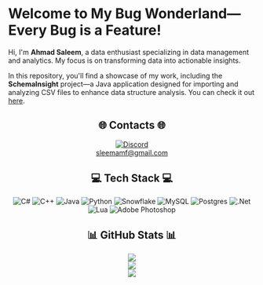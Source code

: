 # Welcome to My Bug Wonderland—Every Bug is a Feature!

Hi, I'm **Ahmad Saleem**, a data enthusiast specializing in data management and analytics. My focus is on transforming data into actionable insights.

In this repository, you'll find a showcase of my work, including the **SchemaInsight** project—a Java application designed for importing and analyzing CSV files to enhance data structure analysis. You can check it out [here](https://github.com/ahmadmsaleem/SchemaInsght).

<div align="center">

## 🌐 Contacts 🌐
[![Discord](https://img.shields.io/badge/Discord-%237289DA.svg?logo=discord&logoColor=white)](https://discord.gg/https://discord.com/users/670375448508629012)                    
[sleemamf@gmail.com](sleemamf@gmail.com)

## 💻 Tech Stack 💻
![C#](https://img.shields.io/badge/c%23-%23239120.svg?style=for-the-badge&logo=csharp&logoColor=white) ![C++](https://img.shields.io/badge/c++-%2300599C.svg?style=for-the-badge&logo=c%2B%2B&logoColor=white) ![Java](https://img.shields.io/badge/java-%23ED8B00.svg?style=for-the-badge&logo=openjdk&logoColor=white) ![Python](https://img.shields.io/badge/python-3670A0?style=for-the-badge&logo=python&logoColor=ffdd54) ![Snowflake](https://img.shields.io/badge/snowflake-%2329B5E8.svg?style=for-the-badge&logo=snowflake&logoColor=white) ![MySQL](https://img.shields.io/badge/mysql-4479A1.svg?style=for-the-badge&logo=mysql&logoColor=white) ![Postgres](https://img.shields.io/badge/postgres-%23316192.svg?style=for-the-badge&logo=postgresql&logoColor=white) ![.Net](https://img.shields.io/badge/.NET-5C2D91?style=for-the-badge&logo=.net&logoColor=white) ![Lua](https://img.shields.io/badge/lua-%232C2D72.svg?style=for-the-badge&logo=lua&logoColor=white) ![Adobe Photoshop](https://img.shields.io/badge/adobe%20photoshop-%2331A8FF.svg?style=for-the-badge&logo=adobe%20photoshop&logoColor=white)

## 📊 GitHub Stats 📊
![](https://github-readme-stats.vercel.app/api?username=ahmadmsaleem&theme=ocean_dark&hide_border=false&include_all_commits=true&count_private=true)<br/>
![](https://github-readme-streak-stats.herokuapp.com/?user=ahmadmsaleem&theme=ocean_dark&hide_border=false)<br/>
![](https://github-readme-stats.vercel.app/api/top-langs/?username=ahmadmsaleem&theme=ocean_dark&hide_border=false&include_all_commits=true&count_private=true&layout=compact)
</div>
